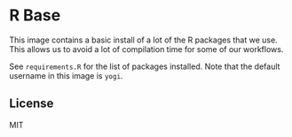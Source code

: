 # R Base

This image contains a basic install of a lot of the R packages that we use. This allows
us to avoid a lot of compilation time for some of our workflows.

See `requirements.R` for the list of packages installed. Note that the default username
in this image is `yogi`.

## License

MIT